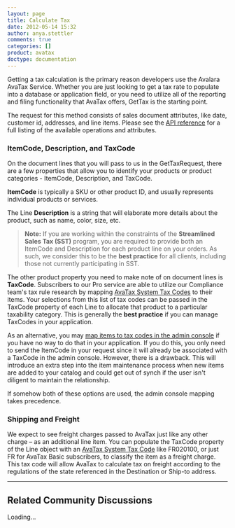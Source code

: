 ```yaml
---
layout: page
title: Calculate Tax
date: 2012-05-14 15:32
author: anya.stettler
comments: true
categories: []
product: avatax
doctype: documentation
---
```

Getting a tax calculation is the primary reason developers use the Avalara AvaTax Service. Whether you are just looking to get a tax rate to populate into a database or application field, or you need to utilize all of the reporting and filing functionality that AvaTax offers, GetTax is the starting point.

The request for this method consists of sales document attributes, like date, customer id, addresses, and line items. Please see the <a title="Avalara AvaTax API Reference" href="/avatax/api-reference">API reference</a> for a full listing of the available operations and attributes.
<h3><a name="Items"></a>ItemCode, Description, and TaxCode</h3>
On the document lines that you will pass to us in the GetTaxRequest, there are a few properties that allow you to identify your products or product categories - ItemCode, Description, and TaxCode.

<strong>ItemCode</strong> is typically a SKU or other product ID, and usually represents individual products or services.

The Line <strong>Description</strong> is a string that will elaborate more details about the product, such as name, color, size, etc.
<blockquote><strong>Note:</strong> If you are working within the constraints of the <strong>Streamlined Sales Tax (SST)</strong> program, you are required to provide both an ItemCode and Description for each product line on your orders. As such, we consider this to be the <strong>best practice</strong> for all clients, including those not currently participating in SST.</blockquote>
The other product property you need to make note of on document lines is <strong>TaxCode</strong>. Subscribers to our Pro service are able to utilize our Compliance team's tax rule research by mapping <a href="https://help.avalara.com/000_AvaTax_Calc/000AvaTaxCalc_User_Guide/040_Managing_Tax_Profiles/050_Tax_Codes/020_Selecting_System_Tax_Codes" target="_blank">AvaTax System Tax Codes</a> to their items. Your selections from this list of tax codes can be passed in the TaxCode property of each Line to allocate that product to a particular taxability category. This is generally the <strong>best practice</strong> if you can manage TaxCodes in your application.

As an alternative, you may <a href="https://help.avalara.com/000_AvaTax_Calc/000AvaTaxCalc_User_Guide/051_Select_AvaTax_System_Tax_Codes" target="_blank">map items to tax codes in the admin console</a> if you have no way to do that in your application. If you do this, you only need to send the ItemCode in your request since it will already be associated with a TaxCode in the admin console. However, there is a drawback. This will introduce an extra step into the item maintenance process when new items are added to your catalog and could get out of synch if the user isn't diligent to maintain the relationship.

If somehow both of these options are used, the admin console mapping takes precedence.
<h3><a name="ShippingAndFreight"></a>Shipping and Freight</h3>
We expect to see freight charges passed to AvaTax just like any other charge – as an additional line item. You can populate the TaxCode property of the Line object with an <a href="https://help.avalara.com/000_AvaTax_Calc/000AvaTaxCalc_User_Guide/040_Managing_Tax_Profiles/050_Tax_Codes/020_Selecting_System_Tax_Codes" target="_blank">AvaTax System Tax Code</a> like FR020100, or just FR for AvaTax Basic subscribers, to classify the item as a freight charge. This tax code will allow AvaTax to calculate tax on freight according to the regulations of the state referenced in the Destination or Ship-to address.

<hr />

<h2>Related Community Discussions</h2>
<div id="gsfn_list_widget">
<div id="gsfn_content">Loading...</div>
</div>
<script src="https://getsatisfaction.com/avalara/widgets/javascripts/f585970/widgets.js" type="text/javascript"></script><script src="https://getsatisfaction.com/avalara/topics.widget?callback=gsfnTopicsCallback&amp;length=240&amp;limit=5&amp;sort=recently_active&amp;user_defined_code=API" type="text/javascript"></script>
<div id="getsat-widget-8157"></div>
<script src="https://loader.engage.gsfn.us/loader.js" type="text/javascript"></script><script type="text/javascript">// <![CDATA[
if (typeof GSFN !== "undefined") { GSFN.loadWidget(8157,{"containerId":"getsat-widget-8157"}); }
// ]]></script>
